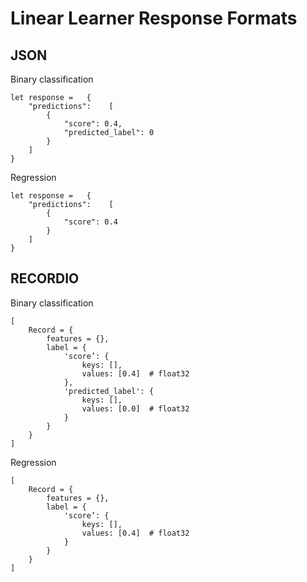 # Linear Learner Response Formats<a name="LL-in-formats"></a>

## JSON<a name="LL-json"></a>

Binary classification

```
let response =   {
    "predictions":    [
        {
            "score": 0.4,
            "predicted_label": 0
        } 
    ]
}
```

Regression

```
let response =   {
    "predictions":    [
        {
            "score": 0.4
        } 
    ]
}
```

## RECORDIO<a name="LL-recordio"></a>

Binary classification

```
[
    Record = {
        features = {},
        label = {
            'score’: {
                keys: [],
                values: [0.4]  # float32
            },
            'predicted_label': {
                keys: [],
                values: [0.0]  # float32
            }
        }
    }
]
```

Regression

```
[
    Record = {
        features = {},
        label = {
            'score’: {
                keys: [],
                values: [0.4]  # float32
            }   
        }
    }
]
```